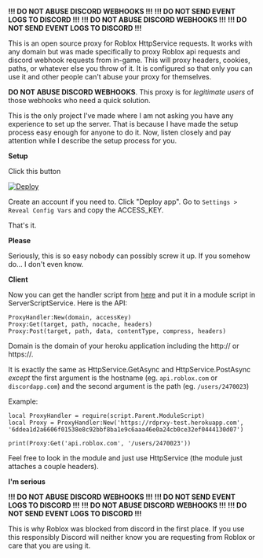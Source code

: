 **!!! DO NOT ABUSE DISCORD WEBHOOKS !!!**
**!!! DO NOT SEND EVENT LOGS TO DISCORD !!!**
**!!! DO NOT ABUSE DISCORD WEBHOOKS !!!**
**!!! DO NOT SEND EVENT LOGS TO DISCORD !!!**

This is an open source proxy for Roblox HttpService requests. It works with any domain but was made specifically to proxy Roblox api requests and discord webhook requests from in-game. This will proxy headers, cookies, paths, or whatever else you throw of it. It is configured so that only you can use it and other people can't abuse your proxy for themselves.

**DO NOT ABUSE DISCORD WEBHOOKS**. This proxy is for _legitimate users_ of those webhooks who need a quick solution.

This is the only project I've made where I am not asking you have any experience to set up the server. That is because I have made the setup process easy enough for anyone to do it. Now, listen closely and pay attention while I describe the setup process for you.

**Setup**

Click this button

[![Deploy](https://www.herokucdn.com/deploy/button.svg)](https://heroku.com/deploy)

Create an account if you need to.
Click "Deploy app".
Go to `Settings > Reveal Config Vars` and copy the ACCESS_KEY.

That's it.

**Please**

Seriously, this is so easy nobody can possibly screw it up. If you somehow do... I don't even know.

**Client**

Now you can get the handler script from [here](https://github.com/sentanos/rdprxy/blob/master/client/proxyHandler.mod.lua) and put it in a module script in ServerScriptService. Here is the API:

    ProxyHandler:New(domain, accessKey)
    Proxy:Get(target, path, nocache, headers)
    Proxy:Post(target, path, data, contentType, compress, headers)

Domain is the domain of your heroku application including the http:// or https://.

It is exactly the same as HttpService.GetAsync and HttpService.PostAsync _except_ the first argument is the hostname (eg. `api.roblox.com` or `discordapp.com`) and the second argument is the path (eg. `/users/2470023`)

Example:

    local ProxyHandler = require(script.Parent.ModuleScript)
    local Proxy = ProxyHandler:New('https://rdprxy-test.herokuapp.com', '6ddea1d2a6606f01538e8c92bbf8ba1e9c6aaa46e0a24cb0ce32ef0444130d07')

    print(Proxy:Get('api.roblox.com', '/users/2470023'))

Feel free to look in the module and just use HttpService (the module just attaches a couple headers).

**I'm serious**

**!!! DO NOT ABUSE DISCORD WEBHOOKS !!!**
**!!! DO NOT SEND EVENT LOGS TO DISCORD !!!**
**!!! DO NOT ABUSE DISCORD WEBHOOKS !!!**
**!!! DO NOT SEND EVENT LOGS TO DISCORD !!!**

This is why Roblox was blocked from discord in the first place. If you use this responsibly Discord will neither know you are requesting from Roblox or care that you are using it.
